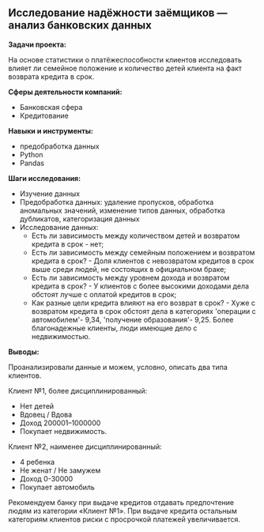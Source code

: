 ## Исследование надёжности заёмщиков — анализ банковских данных

**Задачи проекта:**

На основе статистики о платёжеспособности клиентов исследовать влияет ли семейное положение и количество детей клиента на факт возврата кредита в срок.

**Сферы деятельности компаний:**

- Банковская сфера
- Кредитование

**Навыки и инструменты:**
- предобработка данных
- Python
- Pandas

**Шаги исследования:**

- Изучение данных
- Предобработка данных: удаление пропусков, обработка аномальных значений, изменение типов данных, обработка дубликатов, категоризация данных
- Исследование данных: 
    - Есть ли зависимость между количеством детей и возвратом кредита в срок - нет; 
    - Есть ли зависимость между семейным положением и возвратом кредита в срок? - Доля клиентов с невозвратом кредитов в срок выше среди людей, не состоящих в официальном браке;
    - Есть ли зависимость между уровнем дохода и возвратом кредита в срок? - У клиентов с более высокими доходами дела обстоят лучше с оплатой кредитов в срок;
    - Как разные цели кредита влияют на его возврат в срок? - Хуже с возвратом кредита в срок обстоят дела в категориях 'операции с автомобилем'- 9,34, 'получение образования'- 9,25. Более благонадежные клиенты, люди имеющие дело с недвижимостью.

**Выводы:**

Проанализировали данные и можем, условно, описать два типа клиентов.

Клиент №1, более дисциплинированный:

- Нет детей
- Вдовец / Вдова
- Доход 200001–1000000
- Покупает недвижимость.

Клиент №2, наименее дисциплинированный:

- 4 ребенка
- Не женат / Не замужем
- Доход 0-30000
- Покупает автомобиль

Рекомендуем банку при выдаче кредитов отдавать предпочтение людям из категории «Клиент №1». При выдаче кредита остальным категориям клиентов риски с просрочкой платежей увеличивается.

